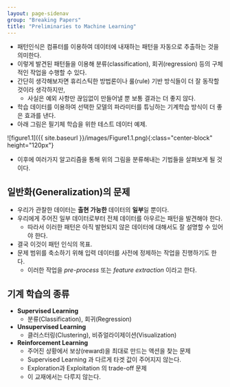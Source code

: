 ```yaml
---
layout: page-sidenav
group: "Breaking Papers"
title: "Preliminaries to Machine Learning"
---
```


- 패턴인식은 컴퓨터를 이용하여 데이터에 내재하는 패턴을 자동으로 추출하는 것을 의미한다.
- 이렇게 발견된 패턴들을 이용해 분류(classification), 회귀(regression) 등의 구체적인 작업을 수행할 수 있다.
- 간단히 생각해보자면 휴리스틱한 방법론이나 룰(rule) 기반 방식들이 더 잘 동작할 것이라 생각하지만,
    - 사실은 예외 사항만 끊임없이 만들어낼 뿐 보통 결과는 더 좋지 않다.
- 학습 데이터를 이용하여 선택한 모델의 파라미터를 튜닝하는 기계학습 방식이 더 좋은 효과를 낸다.
- 아래 그림은 필기체 학습을 위한 테스트 데이터 예제.

![figure1.1]({{ site.baseurl }}/images/Figure1.1.png){:class="center-block" height="120px"}

- 이후에 여러가지 알고리즘을 통해 위의 그림을 분류해내는 기법들을 살펴보게 될 것이다.


## 일반화(Generalization)의 문제

- 우리가 관찰한 데이터는 **출현 가능한** 데이터의 **일부**일 뿐이다.
- 우리에게 주어진 일부 데이터로부터 전체 데이터를 아우르는 패턴을 발견해야 한다.
    - 따라서 이러한 패턴은 아직 발현되지 않은 데이터에 대해서도 잘 설명할 수 있어야 한다.
- 결국 이것이 패턴 인식의 목표.
- 문제 범위를 축소하기 위해 입력 데이터를 사전에 정제하는 작업을 진행하기도 한다.
    - 이러한 작업을 *pre-process* 또는 *feature extraction* 이라고 한다.

## 기계 학습의 종류

- **Supervised Learning** 
    - 분류(Classification), 회귀(Regression)
- **Unsupervised Learning**
    - 클러스터링(Clustering), 비쥬얼라이제이션(Visualization)
- **Reinforcement Learning**
    - 주어진 상황에서 보상(reward)을 최대로 만드는 액션을 찾는 문제
    - Supervised Learning 과 다르게 타겟 값이 주어지지 않는다.
    - Exploration과 Exploitation 의 trade-off 문제
    - 이 교재에서는 다루지 않는다.

